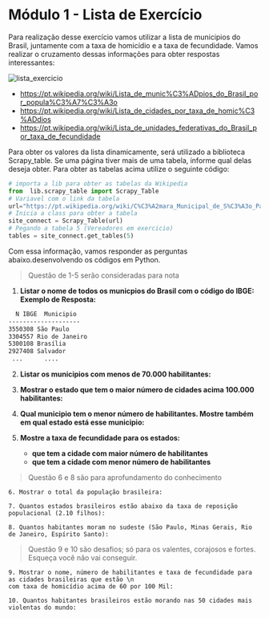 Módulo 1 - Lista de Exercício
=========

Para realização desse exercício vamos utilizar a lista de municipios do Brasil, juntamente com a taxa de homicídio e a taxa de fecundidade. Vamos realizar o cruzamento dessas informações para obter respostas interessantes:

![lista_exercicio](https://github.com/clodonil/curso_python/blob/master/Imagens/m1_exercicio.JPG)

* https://pt.wikipedia.org/wiki/Lista_de_munic%C3%ADpios_do_Brasil_por_popula%C3%A7%C3%A3o
* https://pt.wikipedia.org/wiki/Lista_de_cidades_por_taxa_de_homic%C3%ADdios
* https://pt.wikipedia.org/wiki/Lista_de_unidades_federativas_do_Brasil_por_taxa_de_fecundidade

Para obter os valores da lista dinamicamente, será utilizado a biblioteca Scrapy_table. Se uma página tiver mais de uma tabela, informe qual delas deseja obter. Para obter as tabelas acima utilize o seguinte código:

```python
# importa a lib para obter as tabelas da Wikipedia
from  lib.scrapy_table import Scrapy_Table
# Variavel com o link da tabela
url="https://pt.wikipedia.org/wiki/C%C3%A2mara_Municipal_de_S%C3%A3o_Paulo"
# Inicia a class para obter a tabela
site_connect = Scrapy_Table(url)
# Pegando a tabela 5 (Vereadores em exercicio)
tables = site_connect.get_tables(5)
```

Com essa informação, vamos responder as perguntas abaixo.desenvolvendo os códigos em Python.

> Questão de 1-5 serão consideradas para nota

1. **Listar o nome de todos os municpios do Brasil com o código do IBGE:**
__Exemplo de Resposta:__
```sh
  N IBGE  Municipio
--------------------
3550308	São Paulo
3304557	Rio de Janeiro	
5300108	Brasília	
2927408	Salvador
 ...      ....
 ```

2. **Listar os municipios com menos de 70.000 habilitantes:**
   
3. **Mostrar o estado que tem o maior número de cidades acima 100.000 habilitantes:**

4. **Qual municipio tem o menor número de habilitantes. Mostre também em qual estado está esse municipio:**
	
5. **Mostre a taxa de fecundidade para os estados:**
     - **que tem a cidade com maior número de habilitantes**
     - **que tem a cidade com menor número de habilitantes**

> Questão 6 e 8 são para aprofundamento do conhecimento

```
6. Mostrar o total da população brasileira:

7. Quantos estados brasileiros estão abaixo da taxa de reposição populacional (2.10 filhos):

8. Quantos habitantes moram no sudeste (São Paulo, Minas Gerais, Rio de Janeiro, Espírito Santo):
```

> Questão 9 e 10 são desafios; só para os valentes, corajosos e fortes. Esqueça você não vai conseguir.

```
9. Mostrar o nome, número de habilitantes e taxa de fecundidade para as cidades brasileiras que estão \n
com taxa de homicídio acima de 60 por 100 Mil:

10. Quantos habitantes brasileiros estão morando nas 50 cidades mais violentas do mundo:
```
